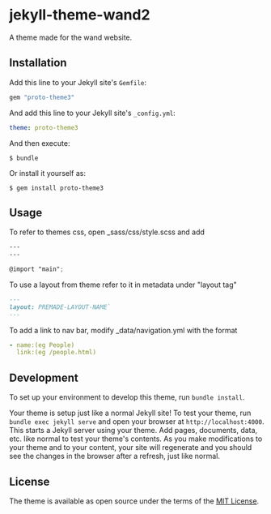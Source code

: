 # jekyll-theme-wand2

A theme made for the wand website.

## Installation

Add this line to your Jekyll site's `Gemfile`:

```ruby
gem "proto-theme3"
```

And add this line to your Jekyll site's `_config.yml`:

```yaml
theme: proto-theme3
```

And then execute:

    $ bundle

Or install it yourself as:

    $ gem install proto-theme3

## Usage

To refer to themes css, open _sass/css/style.scss and add
```scss
---
---

@import "main";
```

To use a layout from theme refer to it in metadata under "layout tag"
```md
---
layout: PREMADE-LAYOUT-NAME`
---
```

To add a link to nav bar, modify _data/navigation.yml with the format

```yml
- name:(eg People)
  link:(eg /people.html)
```

## Development

To set up your environment to develop this theme, run `bundle install`.

Your theme is setup just like a normal Jekyll site! To test your theme, run `bundle exec jekyll serve` and open your browser at `http://localhost:4000`. This starts a Jekyll server using your theme. Add pages, documents, data, etc. like normal to test your theme's contents. As you make modifications to your theme and to your content, your site will regenerate and you should see the changes in the browser after a refresh, just like normal.

## License

The theme is available as open source under the terms of the [MIT License](https://opensource.org/licenses/MIT).

